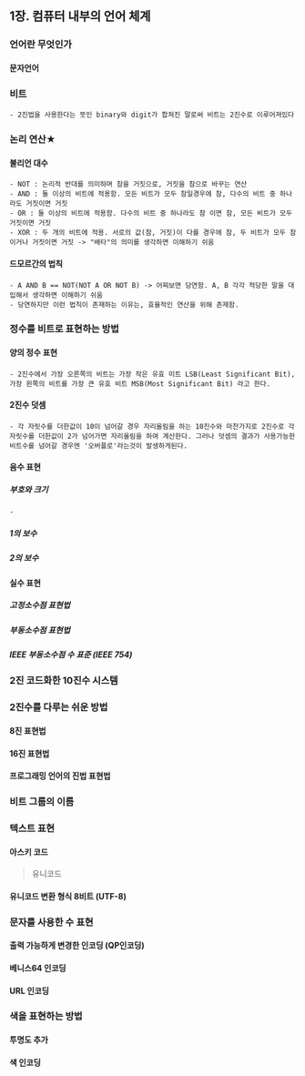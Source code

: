 ## 1장. 컴퓨터 내부의 언어 체계

### 언어란 무엇인가

#### 문자언어
    
### 비트
    - 2진법을 사용한다는 뜻인 binary와 digit가 합쳐진 말로써 비트는 2진수로 이루어져있다
### 논리 연산★
    
#### 불리언 대수
    - NOT : 논리적 반대를 의미하며 참을 거짓으로, 거짓을 참으로 바꾸는 연산
    - AND : 둘 이상의 비트에 적용함. 모든 비트가 모두 참일경우에 참, 다수의 비트 중 하나라도 거짓이면 거짓
    - OR : 둘 이상의 비트에 적용함. 다수의 비트 중 하나라도 참 이면 참, 모든 비트가 모두 거짓이면 거짓
    - XOR : 두 개의 비트에 적용. 서로의 값(참, 거짓)이 다를 경우에 참, 두 비트가 모두 참이거나 거짓이면 거짓 -> "배타"의 의미를 생각하면 이해하기 쉬움
#### 드모르간의 법칙
    - A AND B == NOT(NOT A OR NOT B) -> 어찌보면 당연함. A, B 각각 적당한 말을 대입해서 생각하면 이해하기 쉬움
    - 당연하지만 이런 법칙이 존재하는 이유는, 효율적인 연산을 위해 존재함.
### 정수를 비트로 표현하는 방법

#### 양의 정수 표현
    - 2진수에서 가장 오른쪽의 비트는 가장 작은 유효 미트 LSB(Least Significant Bit), 가장 왼쪽의 비트를 가장 큰 유효 비트 MSB(Most Significant Bit) 라고 한다.
#### 2진수 덧셈
    - 각 자릿수를 더한값이 10이 넘어갈 경우 자리올림을 하는 10진수와 마찬가지로 2진수로 각 자릿수를 더한값이 2가 넘어가면 자리올림을 하여 계산한다. 그러나 덧셈의 결과가 사용가능한 비트수를 넘어갈 경우엔 '오버플로'라는것이 발생하게된다.
#### 음수 표현
    
##### 부호와 크기
    - 
##### 1의 보수

##### 2의 보수

#### 실수 표현

##### 고정소수점 표현법

##### 부동소수점 표현법

##### IEEE 부동소수점 수 표준 (IEEE 754)

### 2진 코드화한 10진수 시스템

### 2진수를 다루는 쉬운 방법

#### 8진 표현법

#### 16진 표현법

#### 프로그래밍 언어의 진법 표현법

### 비트 그룹의 이름

### 텍스트 표현

#### 아스키 코드

> 유니코드
#### 유니코드 변환 형식 8비트 (UTF-8)

### 문자를 사용한 수 표현

#### 출력 가능하게 변경한 인코딩 (QP인코딩)

#### 베니스64 인코딩

#### URL 인코딩

### 색을 표현하는 방법

#### 투명도 추가

#### 색 인코딩
